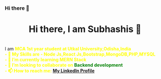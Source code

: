 ### Hi there 👋

<!--
**SubhashisPatbandha4/SubhashisPatbandha4** is a ✨ _special_ ✨ repository because its `README.md` (this file) appears on your GitHub profile.

Here are some ideas to get you started:

- 🔭 I’m currently working on ...
- 🌱 I’m currently learning ...
- 👯 I’m looking to collaborate on ...
- 🤔 I’m looking for help with ...
- 💬 Ask me about ...
- 📫 How to reach me: ...
- 😄 Pronouns: ...
- ⚡ Fun fact: ...
-->
<h1 align="center">Hi there, I am Subhashis 👋</h1><br>
I am <b style="color:yellow;">MCA 1st year student <b> at Utkal University,Odisha,India<br>
- 🔭 My Skills are - <b>Node Js,React Js,Bootstrap,MongoDB,PHP,MYSQL</b><br>
- 🌱 I’m currently learning <strong>MERN Stack </strong><br>
- 👯 I’m looking to collaborate on <b style="color:green;">Backend development</b><br>
- 📫 How to reach me: <a href="https://www.linkedin.com/in/subhashis-patbandha-11859122b/" target="_blank">My LinkedIn Profile</a>
